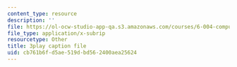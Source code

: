 ```yaml
---
content_type: resource
description: ''
file: https://ol-ocw-studio-app-qa.s3.amazonaws.com/courses/6-004-computation-structures-spring-2017/cb761b6fd5ae519dbd562400aea25624_Um6UH_PRJ4k.vtt
file_type: application/x-subrip
resourcetype: Other
title: 3play caption file
uid: cb761b6f-d5ae-519d-bd56-2400aea25624
---
```

